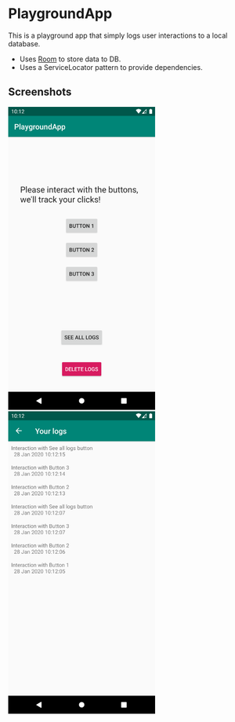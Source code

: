 # PlaygroundApp

This is a playground app that simply logs user interactions to a local database.

- Uses [Room](https://developer.android.com/topic/libraries/architecture/room)  to store data to DB.
- Uses a ServiceLocator pattern to provide dependencies.

## Screenshots

<img src="/screenshots/HomeActivity.png" width="300"/>  <img src="/screenshots/LogsActivity.png" width="300"/>
